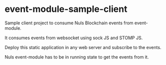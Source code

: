 # event-module-sample-client

Sample client project to consume Nuls Blockchain events from event-module.

It consumes events from websocket using sock JS and STOMP JS.

Deploy this static application in any web server and subscribe to the events.

Nuls event-module has to be in running state to get the events from it.

